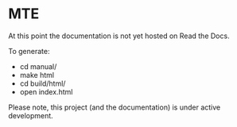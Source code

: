 # MTE 

At this point the documentation is not yet hosted on Read the Docs. 

To generate:
 - cd manual/
 - make html
 - cd build/html/
 - open index.html

Please note, this project (and the documentation) is under active development. 

 
